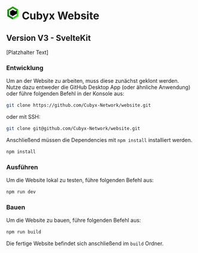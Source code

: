 # <img src="./static/img/logo/netzwerk.png" width="35" /> Cubyx Website
## Version V3 - SvelteKit

[Platzhalter Text]

### Entwicklung

Um an der Website zu arbeiten, muss diese zunächst geklont werden. Nutze dazu entweder die GitHub Desktop App (oder ähnliche Anwendung) oder führe folgenden Befehl in der Konsole aus:

```bash
git clone https://github.com/Cubyx-Network/website.git
```

oder mit SSH:

```bash
git clone git@github.com/Cubyx-Network/website.git
```

Anschließend müssen die Dependencies mit `npm install` installiert werden.

```bash
npm install
```

### Ausführen

Um die Website lokal zu testen, führe folgenden Befehl aus:

```bash
npm run dev
```

### Bauen

Um die Website zu bauen, führe folgenden Befehl aus:

```bash
npm run build
```

Die fertige Website befindet sich anschließend im `build` Ordner.
